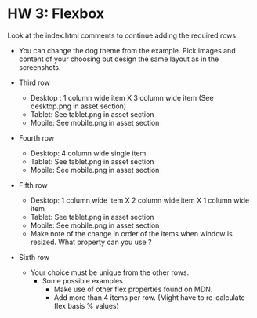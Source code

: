 # HW 3: Flexbox
Look at the index.html comments to continue adding the required rows.
- You can change the dog theme from the example. Pick images and content of your choosing but design the same layout as in the screenshots.
- Third row
  - Desktop : 1 column wide item X 3 column wide item (See desktop.png in asset section)
  - Tablet: See tablet.png in asset section
  - Mobile: See mobile.png in asset section

- Fourth row
  - Desktop: 4 column wide single item
  - Tablet: See tablet.png in asset section
  - Mobile: See mobile.png in asset section
- Fifth row
  - Desktop: 1 column wide item X 2 column wide item X 1 column wide item
  - Tablet: See tablet.png in asset section
  - Mobile: See mobile.png in asset section
  - Make note of the change in order of the items when window is resized. What property can you use ?
- Sixth row 
  - Your choice must be unique from the other rows.
    - Some possible examples
      - Make use of other flex properties found on MDN.
      - Add more than 4 items per row. (Might have to re-calculate flex basis % values) 

